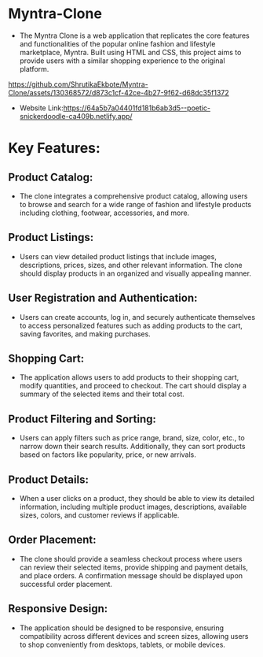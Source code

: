 # Myntra-Clone
- The Myntra Clone is a web application that replicates the core features and functionalities of the popular online fashion and lifestyle marketplace, Myntra. Built using HTML and CSS, this project aims to provide users with a similar shopping experience to the original platform.






https://github.com/ShrutikaEkbote/Myntra-Clone/assets/130368572/d873c1cf-42ce-4b27-9f62-d68dc35f1372

- Website Link:https://64a5b7a04401fd181b6ab3d5--poetic-snickerdoodle-ca409b.netlify.app/



# Key Features:

## Product Catalog: 
- The clone integrates a comprehensive product catalog, allowing users to browse and search for a wide range of fashion and lifestyle products including clothing, footwear, accessories, and more.

## Product Listings: 
- Users can view detailed product listings that include images, descriptions, prices, sizes, and other relevant information. The clone should display products in an organized and visually appealing manner.

## User Registration and Authentication: 
- Users can create accounts, log in, and securely authenticate themselves to access personalized features such as adding products to the cart, saving favorites, and making purchases.

## Shopping Cart: 
- The application allows users to add products to their shopping cart, modify quantities, and proceed to checkout. The cart should display a summary of the selected items and their total cost.

## Product Filtering and Sorting: 
- Users can apply filters such as price range, brand, size, color, etc., to narrow down their search results. Additionally, they can sort products based on factors like popularity, price, or new arrivals.

## Product Details: 
- When a user clicks on a product, they should be able to view its detailed information, including multiple product images, descriptions, available sizes, colors, and customer reviews if applicable.

## Order Placement: 
- The clone should provide a seamless checkout process where users can review their selected items, provide shipping and payment details, and place orders. A confirmation message should be displayed upon successful order placement.

## Responsive Design: 
- The application should be designed to be responsive, ensuring compatibility across different devices and screen sizes, allowing users to shop conveniently from desktops, tablets, or mobile devices.
